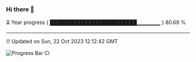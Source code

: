 ### Hi there 👋

⏳ Year progress { ████████████████████████▁▁▁▁▁▁ } 80.69 %

---

⏰ Updated on Sun, 22 Oct 2023 12:12:42 GMT

![Progress Bar CI](https://github.com/Shyam-Makwana/GitHub-Actions-Demo/workflows/Progress%20Bar%20CI/badge.svg)
